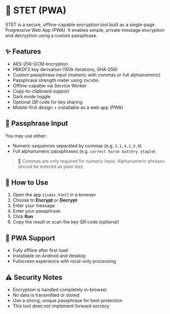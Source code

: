 # 🔐 STET (PWA)

STET is a secure, offline-capable encryption tool built as a single-page Progressive Web App (PWA). It enables simple, private message encryption and decryption using a custom passphrase.

## ✨ Features

- AES-256-GCM encryption
- PBKDF2 key derivation (150k iterations, SHA-256)
- Custom passphrase input (numeric with commas or full alphanumeric)
- Passphrase strength meter using zxcvbn
- Offline-capable via Service Worker
- Copy-to-clipboard support
- Dark mode toggle
- Optional QR code for key sharing
- Mobile-first design + installable as a web app (PWA)

## 🔐 Passphrase Input

You may use either:
- Numeric sequences separated by commas (e.g. `3,1,4,1,5,9`)
- Full alphanumeric passphrases (e.g. `correct horse battery staple`)

> 📌 Commas are only required for numeric input. Alphanumeric phrases should be entered as plain text.

## 🚀 How to Use

1. Open the app (`index.html`) in a browser
2. Choose to **Encrypt** or **Decrypt**
3. Enter your message
4. Enter your passphrase
5. Click **Run**
6. Copy the result or scan the key QR code (optional)

## 📱 PWA Support

- Fully offline after first load
- Installable on Android and desktop
- Fullscreen experience with local-only processing

## ⚠️ Security Notes

- Encryption is handled completely in-browser
- No data is transmitted or stored
- Use a strong, unique passphrase for best protection
- This tool does not implement forward secrecy
